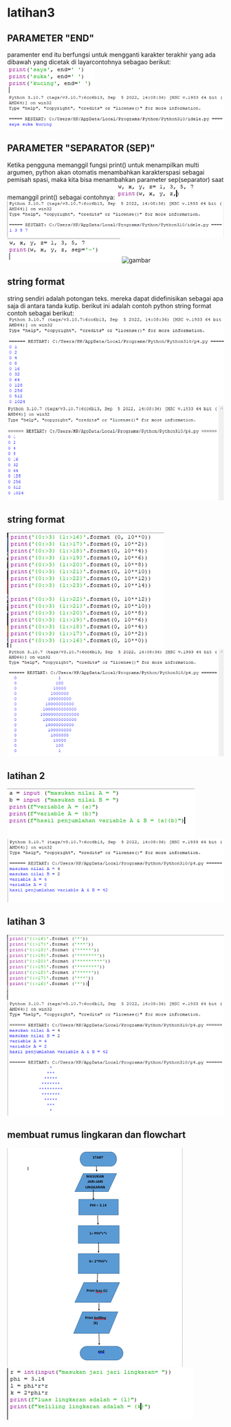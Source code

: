 # latihan3
## PARAMETER "END"
paramenter end itu berfungsi untuk mengganti karakter terakhir yang ada dibawah yang dicetak di layarcontohnya sebagao berikut:
![gambar](gambarlab/rul1.png)
![gambar](gambarlab/rul2.png)
## PARAMETER "SEPARATOR (SEP)"
Ketika pengguna memanggil fungsi print() untuk menampilkan multi argumen, python akan otomatis menambahkan karakterspasi sebagai pemisah spasi, maka kita bisa menambahkan parameter sep(separator) saat memanggil print() sebagai contohnya:
![gambar](gambarlab/rul3.png)
![gambar](gambarlab/rul4.png)
![gambar](gambarlab/rul5.png)
![gambar](gambarlan/rul6.png)
## string format 
string sendiri adalah potongan teks. mereka dapat didefinisikan sebagai apa saja di antara tanda kutip. berikut ini adalah contoh python string format contoh sebagai berikut:
![gambar](gambarlab/rul7.png)
![gambar](gambarlab/rul8.png)
## string format
![gambar](gambarlab/rul9.png)
![gambar](gambarlab/rul10.png)
## latihan 2
![gambar](gambarlab/rul11.png)
![gambar](gambarlab/rul12.png)
## latihan 3
![gambar](gambarlab/rul13.png)
![gambar](gambarlab/rul14.png)
## membuat rumus lingkaran dan flowchart
![gambar](gambarlab/rul15.png)
![gambar](gambarlab/rul16.png)
